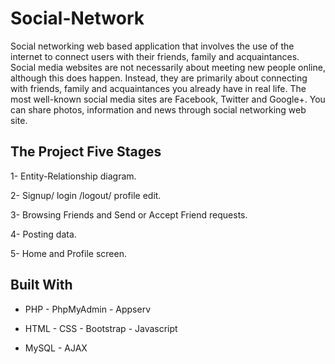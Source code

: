 
# Social-Network

Social networking web based application that involves the use of the internet to connect users with their friends, family and acquaintances.
Social media websites are not necessarily about meeting new people online, although this does happen.
Instead, they are primarily about connecting with friends, family and acquaintances you already have in real
life. The most well-known social media sites are Facebook, Twitter and Google+.
You can share photos, information and news through social networking web site.


## The Project Five Stages 

1- Entity-Relationship diagram.

2- Signup/ login /logout/ profile edit.

3- Browsing Friends and Send or Accept Friend requests.

4- Posting data.

5- Home and Profile screen.


## Built With

* PHP - PhpMyAdmin - Appserv

* HTML - CSS - Bootstrap - Javascript  

* MySQL - AJAX




